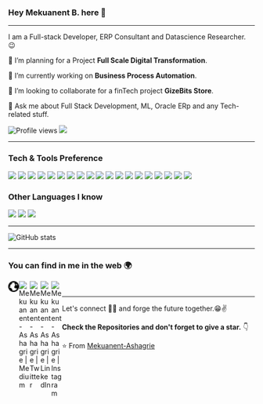 ### Hey Mekuanent B. here 👋

---

I am a Full-stack Developer, ERP Consultant and Datascience Researcher. :wink:
 
 🔭 I’m planning for a Project **Full Scale Digital Transformation**.
 
 🌱 I’m currently working on **Business Process Automation**.
 
 👯 I’m looking to collaborate for a finTech project **GizeBits Store**.
 
 💬 Ask me about Full Stack Development, ML, Oracle ERp and any Tech-related stuff.


![Profile views](https://gpvc.arturio.dev/Mekuanent-Ashagrie)  <img src="https://img.shields.io/github/followers/Mekuanent-Ashagrie?label=Follow" style=" float:left, margin-right:10px" />


---


### Tech & Tools Preference

<img src = "https://img.shields.io/badge/-HTML5-E34F26?style=flat&logo=html5&logoColor=white"> <img src = "https://img.shields.io/badge/-CSS3-1572B6?style=flat&logo=css3&logoColor=white">
<img src="https://img.shields.io/badge/-Bootstrap-563D7C?style=flat&logo=bootstrap&logoColor=white">
<img src="https://img.shields.io/badge/-JavaScript-eed718?style=flat&logo=javascript&logoColor=ffffff">
<img src="https://img.shields.io/badge/-Sass-cc6699?style=flat&logo=sass&logoColor=ffffff">
<img src="https://img.shields.io/badge/-React-000000?style=flat&logo=react&logoColor=00c8ff">
<img src="https://img.shields.io/badge/-MongoDB-4DB33D?style=flat&logo=mongodb&logoColor=FFFFFF">
<img src="https://img.shields.io/badge/-GraphQL-e535ab?style=flat&logo=graphql&logoColor=FFFFFF">
<img src="https://img.shields.io/badge/-MySQL-F29111?style=flat&logo=mysql&logoColor=FFFFFF">
<img src="https://img.shields.io/badge/-Express.js-787878?style=flat">
<img src="https://img.shields.io/badge/-Node.js-3C873A?style=flat&logo=Node.js&logoColor=white">
<img src="https://img.shields.io/badge/-Firebase-FFA611?style=flat&logo=firebase&logoColor=FFFFFF">
<img src="http://img.shields.io/badge/-Google%20Cloud%20Platform-4285F4?style=flat&logo=google%20cloud&logoColor=white">
<img src="https://img.shields.io/badge/-Progressive Web Apps-5A0FC8?style=flat">
<img src="http://img.shields.io/badge/-Git-F1502F?style=flat&logo=git&logoColor=FFFFFF">
<img src="http://img.shields.io/badge/-Github-000000?style=flat&logo=github&logoColor=FFFFFF">
<img src="http://img.shields.io/badge/-VS%20Code-007ACC?style=flat&logo=visual%20studio%20code&logoColor=white">
<img src="http://img.shields.io/badge/-Heroku-430098?style=flat&logo=heroku&logoColor=white">
<img src="http://img.shields.io/badge/-Vercel-black?style=flat&logo=vercel&logoColor=white">

### Other Languages I know
<img src="http://img.shields.io/badge/-Java-F89820?style=flat&logo=java&logoColor=white"> <img src="https://img.shields.io/badge/-C%20&%20C++-659ad2?style=flat&logo=c%2B%2B&logoColor=ffffff"> <img src="https://img.shields.io/badge/-Python-black?style=flat&logo=python&logoColor=white"> 

---

![GitHub stats](https://github-readme-stats.vercel.app/api?username=Mekuanent-Ashagrie&show_icons=true&hide_border=true)


---


### You can find in me in the web 🌍
[<img align="left" alt="Mekuanent-Ashagrie" width="22px" src="https://raw.githubusercontent.com/iconic/open-iconic/master/svg/globe.svg" />][website]
[<img align="left" alt="Mekuanent-Ashagrie | Medium" width="22px" src="https://cdn.jsdelivr.net/npm/simple-icons@v3/icons/medium.svg" />][medium]
[<img align="left" alt="Mekuanent-Ashagrie | Twitter" width="22px" src="https://cdn.jsdelivr.net/npm/simple-icons@v3/icons/twitter.svg" />][twitter]
[<img align="left" alt="Mekuanent-Ashagrie | LinkedIn" width="22px" src="https://cdn.jsdelivr.net/npm/simple-icons@v3/icons/linkedin.svg" />][linkedin]
[<img align="left" alt="Mekuanent-Ashagrie | Instagram" width="22px" src="https://cdn.jsdelivr.net/npm/simple-icons@v3/icons/instagram.svg" />][instagram]

<br/>


---

Let's connect 👨‍💻 and forge the future together.😁✌

**Check the Repositories and don't forget to give a star.** 👇

:star: From [Mekuanent-Ashagrie](https://github.com/Mekuanent-Ashagrie)

[website]: https://Mekuanent-Ashagrie.github.io/Portfolio/
[twitter]: https://twitter.com/Mekuanent-Ashagrie
[youtube]: https://youtube.com/
[instagram]: https://www.instagram.com/Mekuanent-Ashagrie/
[linkedin]: https://www.linkedin.com/in/Mekuanent-Ashagrie/
[medium]: https://medium.com/@Mekuanent-Ashagrie/
